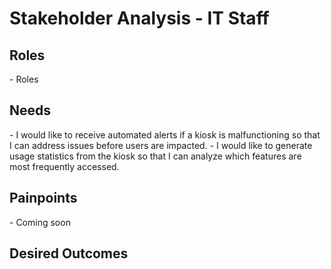 <h1>Stakeholder Analysis - IT Staff</h1>

<h2>Roles</h2>
- Roles
<h2>Needs</h2>
- I would like to receive automated alerts if a kiosk is malfunctioning so that I can address issues before users are impacted.
- I would like to generate usage statistics from the kiosk so that I can analyze which features are most frequently accessed.

<h2>Painpoints</h2>
- Coming soon

<h2>Desired Outcomes</h2>